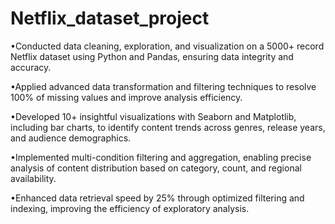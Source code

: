 # Netflix_dataset_project
•Conducted data cleaning, exploration, and visualization on a 5000+ record Netflix dataset using Python and Pandas, ensuring data integrity and accuracy.

•Applied advanced data transformation and filtering techniques to resolve 100% of missing values and improve analysis efficiency.

•Developed 10+ insightful visualizations with Seaborn and Matplotlib, including bar charts, to identify content trends across genres, release years, and audience demographics.

•Implemented multi-condition filtering and aggregation, enabling precise analysis of content distribution based on category, count, and regional availability.

•Enhanced data retrieval speed by 25% through optimized filtering and indexing, improving the efficiency of exploratory analysis.
